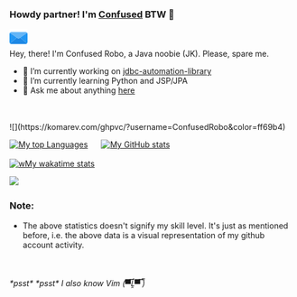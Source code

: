 ### Howdy partner! I'm [Confused](https://confusedrobo.github.io/idiosync-portfolio/) BTW 👋
<a href="mailto:noname.confused.biswas@gmail.com"><img src="email.png"></a>
<br />
Hey, there! I'm Confused Robo, a Java noobie (JK). Please, spare me.

- 🔭 I’m currently working on [jdbc-automation-library](https://github.com/ConfusedRobo/emotions-love-jdbcsql-automation)
- 🌱 I’m currently learning Python and JSP/JPA
- 💬 Ask me about anything [here](https://github.com/ConfusedRobo/ConfusedRobo/issues)

<br />
<br />
![](https://komarev.com/ghpvc/?username=ConfusedRobo&color=ff69b4)

[![My top Languages](https://github-readme-stats.vercel.app/api/top-langs/?username=ConfusedRobo&show_icons=true&theme=radical)](https://github.com/ConfusedRobo/github-readme-stats)
&nbsp;&nbsp;&nbsp;&nbsp;
[![My GitHub stats](https://github-readme-stats.vercel.app/api?username=ConfusedRobo&show_icons=true&theme=radical)](https://github.com/ConfusedRobo/github-readme-stats)
<br/>
<br/>
[![wMy wakatime stats](https://github-readme-stats.vercel.app/api/wakatime?username=ConfusedRobo&show_icons=true&theme=radical)](https://github.com/ConfusedRobo/github-readme-stats)
<br/>

<img src="https://wakatime.com/share/@ConfusedRobo/7ed1255d-c1fb-475e-b3eb-3ceb056fb3ab.svg">

### **Note**:
- The above statistics doesn't signify my skill level. It's just as mentioned before, i.e. the above data is a visual representation of my github account activity.

<br />

###### \*psst\* \*psst\* I also know Vim (▀̿Ĺ̯▀̿ ̿)
